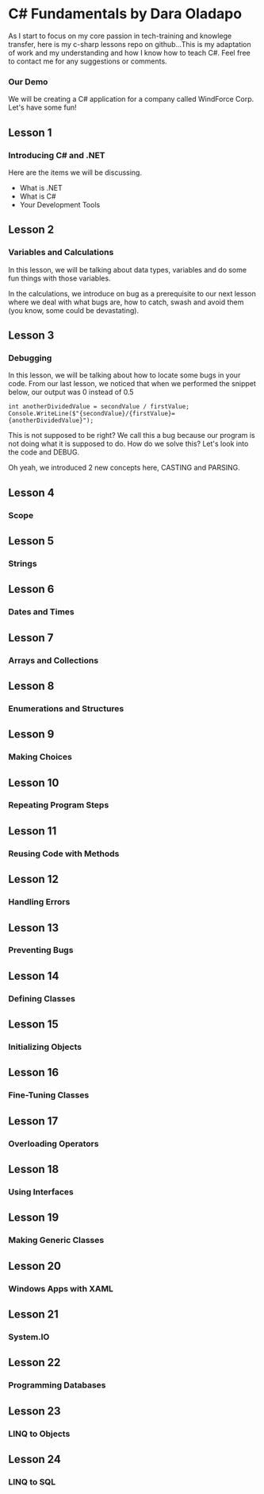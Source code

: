 # C# Fundamentals by Dara Oladapo
As I start to focus on my core passion in tech-training and knowlege transfer, here is my c-sharp lessons repo on github...This is my adaptation of work and my understanding and how I know how to teach C#. Feel free to contact me for any suggestions or comments.

### Our Demo
We will be creating a C# application for a company called WindForce Corp.
Let's have some fun!
## Lesson 1
### Introducing C# and .NET

Here are the items we will be discussing.
- What is .NET
- What is C#
- Your Development Tools

## Lesson 2
### Variables and Calculations
In this lesson, we will be talking about data types, variables and do some fun things with those variables.

In the calculations, we introduce on bug as a prerequisite to our next lesson where we deal with what bugs are, how to catch, swash and avoid them (you know, some could be devastating).

## Lesson 3
### Debugging
In this lesson, we will be talking about how to locate some bugs in your code.
From our last lesson, we noticed that when we performed the snippet below, our output was 0 instead of 0.5

    int anotherDividedValue = secondValue / firstValue;
    Console.WriteLine($"{secondValue}/{firstValue}={anotherDividedValue}");

This is not supposed to be right? We call this a bug because our program is not doing what it is supposed to do.
How do we solve this? Let's look into the code and DEBUG.

Oh yeah, we introduced 2 new concepts here, CASTING and PARSING.

## Lesson 4
### Scope

## Lesson 5
### Strings

## Lesson 6
### Dates and Times

## Lesson 7
### Arrays and Collections

## Lesson 8
### Enumerations and Structures

## Lesson 9
### Making Choices

## Lesson 10
### Repeating Program Steps

## Lesson 11
### Reusing Code with Methods

## Lesson 12
### Handling Errors

## Lesson 13
### Preventing Bugs

## Lesson 14
### Defining Classes

## Lesson 15
### Initializing Objects

## Lesson 16
### Fine-Tuning Classes

## Lesson 17
### Overloading Operators

## Lesson 18
### Using Interfaces

## Lesson 19
### Making Generic Classes

## Lesson 20
### Windows Apps with XAML

## Lesson 21
### System<span></span>.IO

## Lesson 22
### Programming Databases

## Lesson 23
### LINQ to Objects

## Lesson 24
### LINQ to SQL

